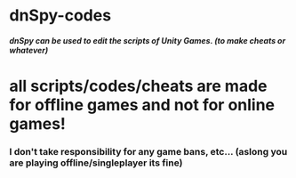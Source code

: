 # dnSpy-codes
##### dnSpy can be used to edit the scripts of Unity Games. (to make cheats or whatever) 

# all scripts/codes/cheats are made for offline games and not for online games!
### I don't take responsibility for any game bans, etc... (aslong you are playing offline/singleplayer its fine)
